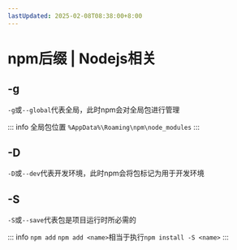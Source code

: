 ```yaml
---
lastUpdated: 2025-02-08T08:38:00+8:00
---
```


# npm后缀 | Nodejs相关

## -g

```-g```或```--global```代表全局，此时npm会对全局包进行管理

::: info 全局包位置
```%AppData%\Roaming\npm\node_modules```
:::

## -D

```-D```或```--dev```代表开发环境，此时npm会将包标记为用于开发环境

## -S

```-S```或```--save```代表包是项目运行时所必需的

::: info ```npm add```
```npm add <name>```相当于执行```npm install -S <name>```
:::